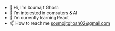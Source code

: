 - 👋 Hi, I’m Soumajit Ghosh
- 👀 I’m interested in computers & AI
- 🌱 I’m currently learning React
- 📫 How to reach me soumojitghosh02@gmail.com

<!---
Soumajit2004/Soumajit2004 is a ✨ special ✨ repository because its `README.md` (this file) appears on your GitHub profile.
You can click the Preview link to take a look at your changes.
--->
